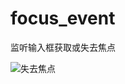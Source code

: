 # focus_event

监听输入框获取或失去焦点

![失去焦点](https://github.com/flutter-cn/flutter_cookbook/blob/master/examples/focus_event/img/focus_event.gif)

